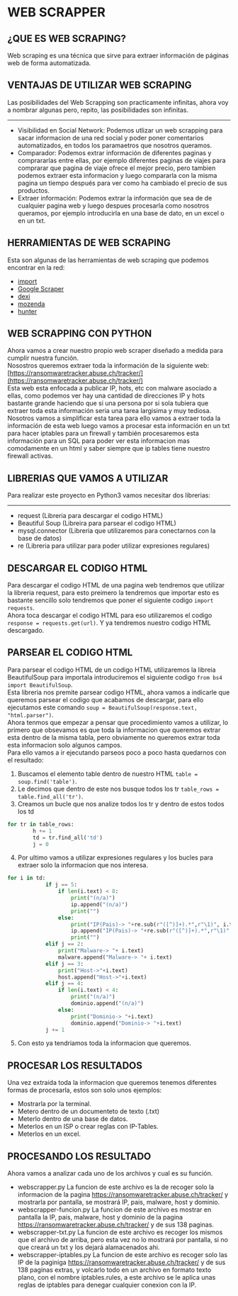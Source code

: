 # WEB SCRAPPER

## ¿QUE ES WEB SCRAPING?
Web scraping es una técnica que sirve para extraer información de páginas web de forma automatizada.

## VENTAJAS DE UTILIZAR WEB SCRAPING
Las posibilidades del Web Scrapping son practicamente infinitas, ahora voy a nombrar algunas pero, repito, las posibilidades son infinitas.
***
- Visibilidad en Social Network: Podemos utlizar un web scrapping para sacar informacion de una red social y poder poner comentarios automatizados, en todos los paramaetros que nosotros queramos.
- Comparador: Podemos extrar información de diferentes paginas y comprararlas entre ellas, por ejemplo diferentes paginas de viajes para comprarar que pagina de viaje ofrece el mejor precio, pero tambien podemos extraer esta informacion y luego compararla con la misma pagina un tiempo después para ver como ha cambiado el precio de sus productos.
- Extraer información: Podemos extrar la información que sea de de cualquier pagina web y luego despues procesarla como nosotros queramos, por ejemplo introducirla en una base de dato, en un excel o en un txt.

## HERRAMIENTAS DE WEB SCRAPING
Esta son algunas de las herramientas de web scraping que podemos encontrar en la red:
- [import](https://www.import.io)
- [Google Scraper](https://chrome.google.com/webstore/detail/scraper/mbigbapnjcgaffohmbkdlecaccepngjd)
- [dexi](https://dexi.io)
- [mozenda](https://www.mozenda.com)
- [hunter](https://hunter.io)

## WEB SCRAPPING CON PYTHON
Ahora vamos a crear nuestro propio web scraper diseñado a medida para cumplir nuestra función.     
Nosostros queremos extraer toda la información de la siguiente web: [https://ransomwaretracker.abuse.ch/tracker/](https://ransomwaretracker.abuse.ch/tracker/)        
Esta web esta enfocada a publicar IP, hots, etc con malware asociado a ellas, como podemos ver hay una cantidad de direcciones IP y hots bastante grande haciendo que si una persona por si sola tubiera que extraer toda esta información seria una tarea largisima y muy tediosa.        
Nosotros vamos a simplificar esta tarea para ello vamos a extraer toda la información de esta web luego vamos a procesar esta información en un txt para hacer iptables para un firewall y también procesaremos esta información para un SQL para poder ver esta informacion mas comodamente en un html y saber siempre que ip tables tiene nuestro firewall activas.

## LIBRERIAS QUE VAMOS A UTILIZAR
Para realizar este proyecto en Python3 vamos necesitar dos librerias:
***
- request           (Libreria para descargar el codigo HTML)
- Beautiful Soup    (Libreira para parsear el codigo HTML)
- mysql.connector   (Libreria que utilizaremos para conectarnos con la base de datos)
- re                (Libreria para utilizar para poder utilizar expresiones regulares)

## DESCARGAR EL CODIGO HTML
Para descargar el codigo HTML de una pagina web tendremos que utilizar la libreria request, para esto preimero la tendremos que importar esto es bastante sencillo solo tendremos que poner el siguiente codigo `import requests`.    
Ahora toca descargar el codigo HTML para eso utilizaremos el codigo `response = requests.get(url)`. Y ya tendremos nuestro codigo HTML descargado.

## PARSEAR EL CODIGO HTML
Para parsear el codigo HTML de un codigo HTML utilizaremos la libreia BeautifulSoup para importala introduciremos el siguiente codigo `from bs4 import BeautifulSoup`.      
Esta libreria nos premite parsear codigo HTML, ahora vamos a indicarle que queremos parsear el codigo que acabamos de descargar, para ello ejecutamos este comando `soup = BeautifulSoup(response.text, "html.parser")`.        
Ahora tenmos que empezar a pensar que procedimiento vamos a utilizar, lo primero que obsevamos es que toda la informacion que queremos extrar esta dentro de la misma tabla, pero obviamente no queremos extrar toda esta informacion solo algunos campos.     
Para ello vamos a ir ejecutando parseos poco a poco hasta quedarnos con el resultado:              
1. Buscamos el elemento table dentro de nuestro HTML `table = soup.find('table')`.                        
2. Le decimos que dentro de este nos busque todos los tr `table_rows = table.find_all('tr')`.                           
3. Creamos un bucle que nos analize todos los tr y dentro de estos todos los td        
```python                         
for tr in table_rows:             
        h += 1              
        td = tr.find_all('td')        
        j = 0
```                      

4. Por ultimo vamos a utilizar expresiones regulares y los bucles para extraer solo la informacion que nos interesa.       
```python                      
for i in td:                                             
            if j == 5:                                
                if len(i.text) < 8:                           
                    print("(n/a)")                     
                    ip.append("(n/a)")                      
                    print("")                        
                else:                                
                    print("IP(Pais)-> "+re.sub(r"([^)]+).*",r"\1)", i.text))                    
                    ip.append("IP(Pais)-> "+re.sub(r"([^)]+).*",r"\1)", i.text))                           
                    print("")                             
            elif j == 2:                           
                print("Malware-> "+ i.text)                 
                malware.append("Malware-> "+ i.text)                      
            elif j == 3:                            
                print("Host->"+i.text)                                      
                host.append("Host->"+i.text)                             
            elif j == 4:                       
                if len(i.text) < 4:                      
                    print("(n/a)")                         
                    dominio.append("(n/a)")                   
                else:                          
                    print("Dominio-> "+i.text)                      
                    dominio.append("Dominio-> "+i.text)                         
            j += 1
```                      

5. Con esto ya tendriamos toda la informacion que queremos.

## PROCESAR LOS RESULTADOS
Una vez extraida toda la informacion que queremos tenemos diferentes formas de procesarla, estos son solo unos ejemplos:
- Mostrarla por la terminal.
- Metero dentro de un documenteto de texto (.txt)
- Meterlo dentro de una base de datos.
- Meterlos en un ISP o crear reglas con IP-Tables.
- Meterlos en un excel.

## PROCESANDO LOS RESULTADO
Ahora vamos a analizar cada uno de los archivos y cual es su función.
- webscrapper.py La funcion de este archivo es la de recoger solo la informacion de la pagina https://ransomwaretracker.abuse.ch/tracker/ y mostrarla por pantalla, se mostrará IP, pais, malware, host y dominio.
- webscrapper-funcion.py La funcion de este archivo es mostrar en pantalla la IP, pais, malware, host y dominio de la pagina https://ransomwaretracker.abuse.ch/tracker/ y de sus 138 paginas.
- webscrapper-txt.py La funcion de este archivo es recoger los mismos que el archivo de arriba, pero esta vez no lo mostrará por pantalla, si no que creará un txt y los dejará alamacenados ahi.
- webscrapper-iptables.py La funcion de este archivo es recoger solo las IP de la paginiga https://ransomwaretracker.abuse.ch/tracker/ y de sus 138 paginas extras, y volcarlo todo en un archivo en formato texto plano, con el nombre iptables.rules, a este archivo se le aplica unas reglas de iptables para denegar cualquier conexion con la IP.

